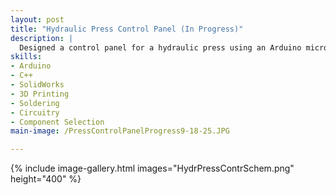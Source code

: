```yaml
---
layout: post
title: "Hydraulic Press Control Panel (In Progress)"
description: |
  Designed a control panel for a hydraulic press using an Arduino microcontroller and a solenoid valve to allow recording and repeating of cycles.
skills: 
- Arduino
- C++
- SolidWorks
- 3D Printing
- Soldering
- Circuitry
- Component Selection
main-image: /PressControlPanelProgress9-18-25.JPG

---
```


{% include image-gallery.html images="HydrPressContrSchem.png" height="400" %}
